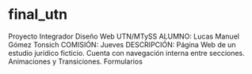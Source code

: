 # final_utn
Proyecto Integrador Diseño Web UTN/MTySS
ALUMNO: Lucas Manuel Gómez Tonsich
COMISIÓN: Jueves
DESCRIPCIÓN: Página Web de un estudio jurídico ficticio. Cuenta con navegación interna entre secciones. Animaciones y Transiciones. Formularios
